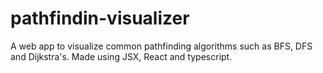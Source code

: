# pathfindin-visualizer
A web app to visualize common pathfinding algorithms such as BFS, DFS and Dijkstra's. Made using JSX, React and typescript.
